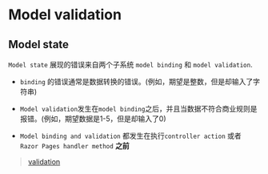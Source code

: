 # Model validation

## Model state

`Model state` 展现的错误来自两个子系统 `model binding` 和 `model validation`.

* `binding` 的错误通常是数据转换的错误。(例如，期望是整数，但是却输入了字符串)

* `Model validation`发生在`model binding`之后，并且当数据不符合商业规则是报错。(例如，期望数据是1-5，但是却输入了0)

* `Model binding and validation` 都发生在执行`controller action` 或者 `Razor Pages handler method` **之前**

> [validation](https://docs.microsoft.com/en-us/aspnet/core/mvc/models/validation)